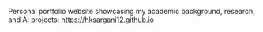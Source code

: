 Personal portfolio website showcasing my academic background, research, and AI projects: https://hksargani12.github.io
